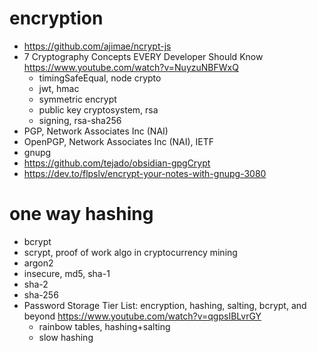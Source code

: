 
# encryption

- https://github.com/ajimae/ncrypt-js
- 7 Cryptography Concepts EVERY Developer Should Know
  https://www.youtube.com/watch?v=NuyzuNBFWxQ
  - timingSafeEqual, node crypto
  - jwt, hmac
  - symmetric encrypt
  - public key cryptosystem, rsa
  - signing, rsa-sha256
- PGP, Network Associates Inc (NAI)
- OpenPGP, Network Associates Inc (NAI), IETF
- gnupg
- https://github.com/tejado/obsidian-gpgCrypt
- https://dev.to/flpslv/encrypt-your-notes-with-gnupg-3080

# one way hashing

- bcrypt
- scrypt, proof of work algo in cryptocurrency mining
- argon2
- insecure, md5, sha-1
- sha-2
- sha-256
- Password Storage Tier List: encryption, hashing, salting, bcrypt, and beyond
https://www.youtube.com/watch?v=qgpsIBLvrGY
  - rainbow tables, hashing+salting
  - slow hashing
